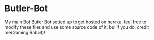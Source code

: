 # Butler-Bot
My main Bot Butler Bot setted up to get hosted on heroku, feel free to modify these files and use some source code of it, but if you do, credit me(Gaming Rabbit)!
